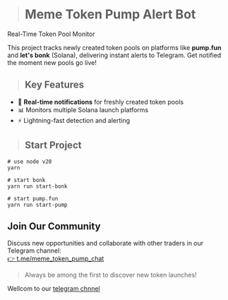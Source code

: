 

>  # Meme Token Pump Alert Bot

Real-Time Token Pool Monitor

This project tracks newly created token pools on platforms like **pump.fun** and **let's bonk** (Solana), delivering instant alerts to Telegram. Get notified the moment new pools go live!


>  ## Key Features
- 🔔 **Real-time notifications** for freshly created token pools
- 📊 Monitors multiple Solana launch platforms
- ⚡️ Lightning-fast detection and alerting


> ## Start Project
```
# use node v20
yarn

# start bonk
yarn run start-bonk

# start pump.fun
yarn run start-pump
``` 




## Join Our Community
Discuss new opportunities and collaborate with other traders in our Telegram channel:  
[👉 t.me/meme_token_pump_chat](https://t.me/meme_token_pump_chat)

> Always be among the first to discover new token launches!


Wellcom to our [telegram chnnel](https://t.me/pump_know)
